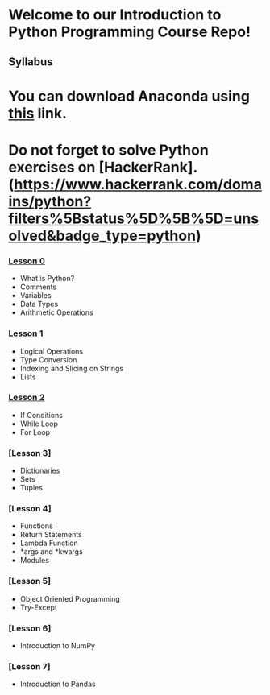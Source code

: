 # Welcome to our Introduction to Python Programming Course Repo!

## Syllabus

# You can download Anaconda using [this](https://www.anaconda.com/products/individual) link.

# Do not forget to solve Python exercises on [HackerRank].(https://www.hackerrank.com/domains/python?filters%5Bstatus%5D%5B%5D=unsolved&badge_type=python)

### [Lesson 0](https://github.com/eljanmahammadli/python-crash-course/blob/master/Day0.ipynb)

- What is Python?
- Comments
- Variables
- Data Types
- Arithmetic Operations

### [Lesson 1](https://github.com/eljanmahammadli/python-crash-course/blob/master/Day1.ipynb)

- Logical Operations
- Type Conversion
- Indexing and Slicing on Strings
- Lists

### [Lesson 2](https://github.com/eljanmahammadli/python-crash-course/blob/master/Day2.ipynb)

- If Conditions
- While Loop
- For Loop

### [Lesson 3]

- Dictionaries
- Sets
- Tuples

### [Lesson 4]

- Functions
- Return Statements
- Lambda Function
- *args and *kwargs
- Modules

### [Lesson 5]

- Object Oriented Programming
- Try-Except

### [Lesson 6]

- Introduction to NumPy

### [Lesson 7]

- Introduction to Pandas

